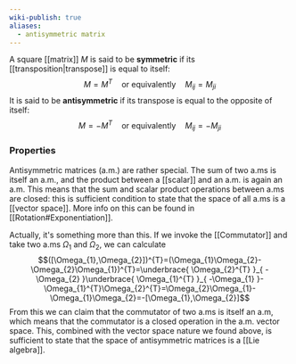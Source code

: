 ```yaml
---
wiki-publish: true
aliases:
  - antisymmetric matrix
---
```

A square [[matrix]] $M$ is said to be **symmetric** if its [[transposition|transpose]] is equal to itself:
$$M=M^{T}\quad\text{or equivalently}\quad M_{ij}=M_{ji}$$
It is said to be **antisymmetric** if its transpose is equal to the opposite of itself:
$$M=-M^{T}\quad\text{or equivalently}\quad M_{ij}=-M_{ji}$$
### Properties
Antisymmetric matrices (a.m.) are rather special. The sum of two a.ms is itself an a.m., and the product between a [[scalar]] and an a.m. is again an a.m. This means that the sum and scalar product operations between a.ms are closed: this is sufficient condition to state that the space of all a.ms is a [[vector space]]. More info on this can be found in [[Rotation#Exponentiation]].

Actually, it's something more than this. If we invoke the [[Commutator]] and take two a.ms $\Omega_{1}$ and $\Omega_{2}$, we can calculate
$$([\Omega_{1},\Omega_{2}])^{T}=(\Omega_{1}\Omega_{2}-\Omega_{2}\Omega_{1})^{T}=\underbrace{ \Omega_{2}^{T} }_{ -\Omega_{2} }\underbrace{ \Omega_{1}^{T} }_{ -\Omega_{1} }-\Omega_{1}^{T}\Omega_{2}^{T}=\Omega_{2}\Omega_{1}-\Omega_{1}\Omega_{2}=-[\Omega_{1},\Omega_{2}]$$
From this we can claim that the commutator of two a.ms is itself an a.m, which means that the commutator is a closed operation in the a.m. vector space. This, combined with the vector space nature we found above, is sufficient to state that the space of antisymmetric matrices is a [[Lie algebra]].